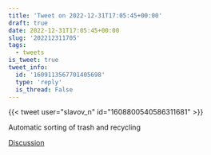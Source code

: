 ```yaml
---
title: 'Tweet on 2022-12-31T17:05:45+00:00'
draft: true
date: 2022-12-31T17:05:45+00:00
slug: '202212311705'
tags:
  - tweets
is_tweet: true
tweet_info:
  id: '1609113567701405698'
  type: 'reply'
  is_thread: False
---
```




{{< tweet user="slavov_n" id="1608800540586311681" >}}

Automatic sorting of trash and recycling

[Discussion](https://x.com/sytelus/status/1609113567701405698)
